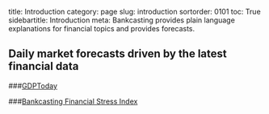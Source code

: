 ﻿title: Introduction
category: page
slug: introduction
sortorder: 0101
toc: True
sidebartitle: Introduction
meta: Bankcasting provides plain language explanations for financial topics and provides forecasts.

<script src="http://ajax.googleapis.com/ajax/libs/jquery/2.1.4/jquery.min.js"></script>
<script src="js/jquery.csv.min.js"></script>
<script type="text/javascript" src="http://www.google.com/jsapi"></script>

<script type="text/javascript"> // load the visualisation API
  google.load('visualization', '1', { packages: ['corechart', 'controls'] });
</script>
<script type="text/javascript">
function drawVisualization() {
   $.get("data/gdp18q1.csv?q="+Math.random(), function(csvString) {
      var arrayData = $.csv.toArrays(csvString, {onParseValue: $.csv.hooks.castToScalar});
      var data = new google.visualization.arrayToDataTable(arrayData);
      var chartwidth = $('#chartparent').width();
      var gdp18q1 = new google.visualization.ChartWrapper({
         chartType: 'LineChart',
         containerId: 'gdp18q1',
         dataTable: data,
         options:{
            width: chartwidth, height: 450,
            chartArea: {'width': '80%','height': '70%'},
            title: 'Bankcasting 2018Q1 GDP Daily Estimate',
            legend: 'bottom',
            titleTextStyle : {color: 'black', fontSize: 20},
            vAxis: {viewWindow: {min: 2, max: 3}, format: '0.0', title: 'Annualized Growth Rate (%)'},
            series: {
               0: { color: '#529ecc' }
            }
         }
      });
      gdp18q1.draw();
   });
}
google.setOnLoadCallback(drawVisualization)
</script>

<script type="text/javascript">
function drawVisualization() {
   $.get("data/bfsi2018.csv?q="+Math.random(), function(csvString) {
      var arrayData = $.csv.toArrays(csvString, {onParseValue: $.csv.hooks.castToScalar});
      var data = new google.visualization.arrayToDataTable(arrayData);
      var chartwidth = $('#chartparent').width();
      var bfsi2018 = new google.visualization.ChartWrapper({
         chartType: 'LineChart',
         containerId: 'bfsi2018',
         dataTable: data,
         options:{
            width: chartwidth, height: 450,
            chartArea: {'width': '80%','height': '70%'},
            title: 'Bankcasting Financial Stress Index (2018)',
            legend: 'bottom',
            titleTextStyle : {color: 'black', fontSize: 20},
            vAxis: {viewWindow: {min: 0, max: .75}, format: '0.0', title: 'Financial Stress Index'},
            series: {
               0: { color: '#529ecc' }
            }
         }
      });
      bfsi2018.draw();
   });
}
google.setOnLoadCallback(drawVisualization)
</script>

## Daily market forecasts driven by the latest financial data

###<a href="/gdptoday.html">GDPToday</a>
<div id="gdp18q1" style="margin-top:0px"></div>

###<a href="/bfsi.html">Bankcasting Financial Stress Index</a>
<div id="bfsi2018" style="margin-top:0px"></div>